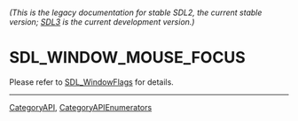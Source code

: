 ###### (This is the legacy documentation for stable SDL2, the current stable version; [SDL3](https://wiki.libsdl.org/SDL3/) is the current development version.)
# SDL_WINDOW_MOUSE_FOCUS

Please refer to [SDL_WindowFlags](SDL_WindowFlags) for details.

----
[CategoryAPI](CategoryAPI), [CategoryAPIEnumerators](CategoryAPIEnumerators)

